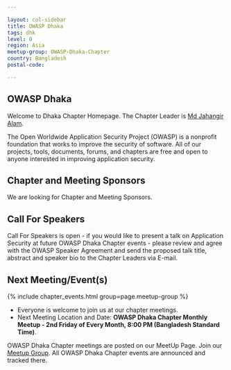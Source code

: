 ```yaml
---

layout: col-sidebar
title: OWASP Dhaka
tags: dhk
level: 0
region: Asia
meetup-group: OWASP-Dhaka-Chapter
country: Bangladesh
postal-code: 

---
```


## OWASP Dhaka

Welcome to Dhaka Chapter Homepage. The Chapter Leader is [Md Jahangir Alam](mailto:jahangir.alam@owasp.org).

The Open Worldwide Application Security Project (OWASP) is a nonprofit foundation that works to improve the security of software. All of our projects, tools, documents, forums, and chapters are free and open to anyone interested in improving application security.

## Chapter and Meeting Sponsors

We are looking for Chapter and Meeting Sponsors.

## Call For Speakers

Call For Speakers is open - if you would like to present a talk on Application Security at future OWASP Dhaka Chapter events - please review and agree with the OWASP Speaker Agreement and send the proposed talk title, abstract and speaker bio to the Chapter Leaders via E-mail.

## Next Meeting/Event(s)

{% include chapter_events.html group=page.meetup-group %}

- Everyone is welcome to join us at our chapter meetings.
- Next Meeting Location and Date: **OWASP Dhaka Chapter Monthly Meetup - 2nd Friday of Every Month, 8:00 PM (Bangladesh Standard Time)**.

OWASP Dhaka Chapter meetings are posted on our MeetUp Page.
Join our [Meetup Group](https://www.meetup.com/OWASP-Dhaka-Chapter/). All OWASP Dhaka Chapter events are announced and tracked there.
